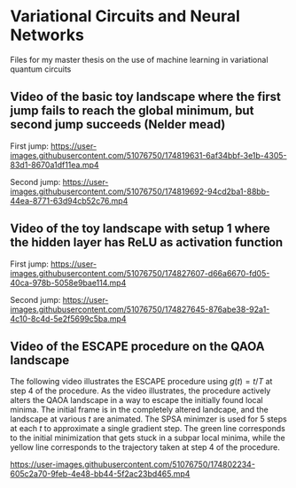 # Variational Circuits and Neural Networks
 Files for my master thesis on the use of machine learning in variational quantum circuits

## Video of the basic toy landscape where the first jump fails to reach the global minimum, but second jump succeeds (Nelder mead)

First jump:
https://user-images.githubusercontent.com/51076750/174819631-6af34bbf-3e1b-4305-83d1-8670a1df11ea.mp4

Second jump:
https://user-images.githubusercontent.com/51076750/174819692-94cd2ba1-88bb-44ea-8771-63d94cb52c76.mp4

## Video of the toy landscape with setup 1 where the hidden layer has ReLU as activation function

First jump: 
https://user-images.githubusercontent.com/51076750/174827607-d66a6670-fd05-40ca-978b-5058e9bae114.mp4

Second jump:
https://user-images.githubusercontent.com/51076750/174827645-876abe38-92a1-4c10-8c4d-5e2f5699c5ba.mp4


## Video of the ESCAPE procedure on the QAOA landscape
The following video illustrates the ESCAPE procedure using $g(t) = t/T$ at step 4 of the procedure. As the video illustrates, the procedure actively alters the QAOA landscape in a way to escape the initially found local minima. The initial frame is in the completely altered landcape, and the landscape at various $t$ are animated. The SPSA minimzer is used for 5 steps at each $t$ to approximate a single gradient step. The green line corresponds to the initial minimization that gets stuck in a subpar local minima, while the yellow line corresponds to the trajectory taken at step 4 of the procedure.

https://user-images.githubusercontent.com/51076750/174802234-605c2a70-9feb-4e48-bb44-5f2ac23bd465.mp4

